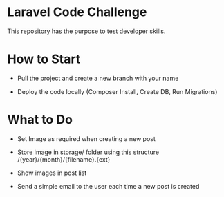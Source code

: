 # Laravel Code Challenge

This repository has the purpose to test developer skills. 

# How to Start

- Pull the project and create a new branch with your name

- Deploy the code locally (Composer Install, Create DB, Run Migrations)

# What to Do

- Set Image as required when creating a new post

- Store image in storage/ folder using this structure /{year}/{month}/{filename}.{ext}

- Show images in post list

- Send a simple email to the user each time a new post is created